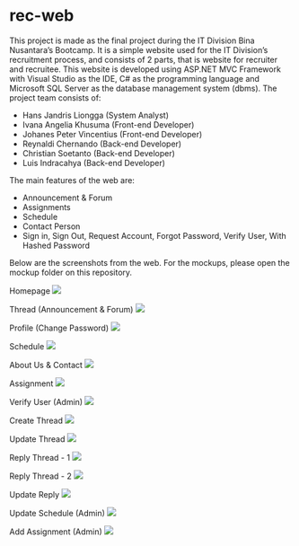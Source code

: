 # rec-web

This project is made as the final project during the IT Division Bina Nusantara’s Bootcamp. It is a simple website used for the IT Division’s recruitment process, and consists of 2 parts, that is website for recruiter and recruitee. This website is developed using ASP.NET MVC Framework with Visual Studio as the IDE, C# as the programming  language and Microsoft SQL Server as the database management system (dbms). The project team consists of:
- Hans Jandris Liongga (System Analyst)
- Ivana Angelia Khusuma (Front-end Developer)
- Johanes Peter Vincentius (Front-end Developer)
- Reynaldi Chernando (Back-end Developer)
- Christian Soetanto (Back-end Developer)
- Luis Indracahya (Back-end Developer)

The main features of the web are:
- Announcement & Forum
- Assignments
- Schedule
- Contact Person
- Sign in, Sign Out, Request Account, Forgot Password, Verify User, With Hashed Password

Below are the screenshots from the web. For the mockups, please open the mockup folder on this repository.

Homepage
![](https://github.com/reynaldichernando/rec-web/blob/master/screenshots/1.png?raw=true)

Thread (Announcement & Forum)
![](https://github.com/reynaldichernando/rec-web/blob/master/screenshots/2.png?raw=true)

Profile (Change Password)
![](https://github.com/reynaldichernando/rec-web/blob/master/screenshots/3.png?raw=true)

Schedule
![](https://github.com/reynaldichernando/rec-web/blob/master/screenshots/8.png?raw=true)

About Us & Contact
![](https://github.com/reynaldichernando/rec-web/blob/master/screenshots/4.png?raw=true)

Assignment
![](https://github.com/reynaldichernando/rec-web/blob/master/screenshots/5.png?raw=true)

Verify User (Admin)
![](https://github.com/reynaldichernando/rec-web/blob/master/screenshots/6.png?raw=true)

Create Thread
![](https://github.com/reynaldichernando/rec-web/blob/master/screenshots/9.png?raw=true)

Update Thread
![](https://github.com/reynaldichernando/rec-web/blob/master/screenshots/10.png?raw=true)

Reply Thread - 1
![](https://github.com/reynaldichernando/rec-web/blob/master/screenshots/13.png?raw=true)

Reply Thread - 2
![](https://github.com/reynaldichernando/rec-web/blob/master/screenshots/11.png?raw=true)

Update Reply
![](https://github.com/reynaldichernando/rec-web/blob/master/screenshots/12.png?raw=true)

Update Schedule (Admin)
![](https://github.com/reynaldichernando/rec-web/blob/master/screenshots/7.png?raw=true)

Add Assignment (Admin)
![](https://github.com/reynaldichernando/rec-web/blob/master/screenshots/14.png?raw=true)

